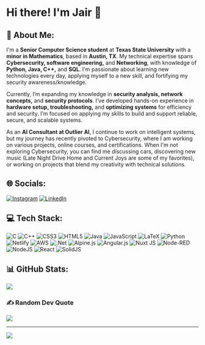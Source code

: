 # Hi there! I'm Jair 👋

## 💫 About Me:
I'm a **Senior Computer Science student** at **Texas State University** with a **minor in Mathematics**, based in **Austin, TX**. My technical expertise spans **Cybersecurity, software engineering,** and **Networking**, with knowledge of **Python, Java, C++,** and **SQL**. I'm passionate about learning new technologies every day, applying myself to a new skill, and fortifying my security awareness/knowledge.

Currently, I’m expanding my knowledge in **security analysis, network concepts,** and **security protocols**. I’ve developed hands-on experience in **hardware setup, troubleshooting,** and **optimizing systems** for efficiency and security. I’m focused on applying my skills to build and support reliable, secure, and scalable systems.

As an **AI Consultant at Outlier AI**, I continue to work on intelligent systems, but my journey has recently pivoted to Cybersecurity, where I am working on various projects, online courses, and certifications. When I'm not exploring Cybersecurity, you can find me discussing cars, discovering new music (Late Night Drive Home and Current Joys are some of my favorites), or working on projects that blend my creativity with technical solutions.


## 🌐 Socials:
[![Instagram](https://img.shields.io/badge/Instagram-%23E4405F.svg?logo=Instagram&logoColor=white)](https://instagram.com/jair_.r13) [![LinkedIn](https://img.shields.io/badge/LinkedIn-%230077B5.svg?logo=linkedin&logoColor=white)](https://www.linkedin.com/in/jair-ramirez-)

## 💻 Tech Stack:
![C](https://img.shields.io/badge/c-%2300599C.svg?style=for-the-badge&logo=c&logoColor=white) ![C++](https://img.shields.io/badge/c++-%2300599C.svg?style=for-the-badge&logo=c%2B%2B&logoColor=white) ![CSS3](https://img.shields.io/badge/css3-%231572B6.svg?style=for-the-badge&logo=css3&logoColor=white) ![HTML5](https://img.shields.io/badge/html5-%23E34F26.svg?style=for-the-badge&logo=html5&logoColor=white) ![Java](https://img.shields.io/badge/java-%23ED8B00.svg?style=for-the-badge&logo=openjdk&logoColor=white) ![JavaScript](https://img.shields.io/badge/javascript-%23323330.svg?style=for-the-badge&logo=javascript&logoColor=%23F7DF1E) ![LaTeX](https://img.shields.io/badge/latex-%23008080.svg?style=for-the-badge&logo=latex&logoColor=white) ![Python](https://img.shields.io/badge/python-3670A0?style=for-the-badge&logo=python&logoColor=ffdd54) ![Netlify](https://img.shields.io/badge/netlify-%23000000.svg?style=for-the-badge&logo=netlify&logoColor=#00C7B7) ![AWS](https://img.shields.io/badge/AWS-%23FF9900.svg?style=for-the-badge&logo=amazon-aws&logoColor=white) ![.Net](https://img.shields.io/badge/.NET-5C2D91?style=for-the-badge&logo=.net&logoColor=white) ![Alpine.js](https://img.shields.io/badge/alpinejs-white.svg?style=for-the-badge&logo=alpinedotjs&logoColor=%238BC0D0) ![Angular.js](https://img.shields.io/badge/angular.js-%23E23237.svg?style=for-the-badge&logo=angularjs&logoColor=white) ![Nuxt JS](https://img.shields.io/badge/Nuxt-002E3B?style=for-the-badge&logo=nuxt.js&logoColor=#00DC82) ![Node-RED](https://img.shields.io/badge/Node--RED-%238F0000.svg?style=for-the-badge&logo=node-red&logoColor=white) ![NodeJS](https://img.shields.io/badge/node.js-6DA55F?style=for-the-badge&logo=node.js&logoColor=white) ![React](https://img.shields.io/badge/react-%2320232a.svg?style=for-the-badge&logo=react&logoColor=%2361DAFB) ![SolidJS](https://img.shields.io/badge/SolidJS-2c4f7c?style=for-the-badge&logo=solid&logoColor=c8c9cb)
## 📊 GitHub Stats:
![](https://github-readme-stats.vercel.app/api/top-langs/?username=JairCodes&theme=gruvbox&hide_border=false&include_all_commits=false&count_private=false&layout=compact)

### ✍️ Random Dev Quote
![](https://quotes-github-readme.vercel.app/api?type=horizontal&theme=gruvbox)

---
[![](https://visitcount.itsvg.in/api?id=JairCodes&icon=0&color=0)](https://visitcount.itsvg.in)

<!-- Proudly created with GPRM ( https://gprm.itsvg.in ) -->
